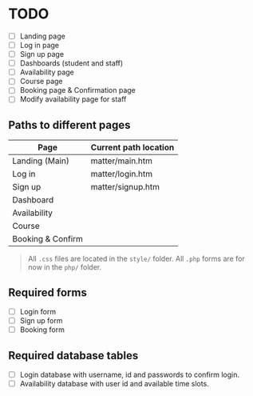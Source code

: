 # TODO

* [ ] Landing page
* [ ] Log in page
* [ ] Sign up page
* [ ] Dashboards (student and staff)
* [ ] Availability page
* [ ] Course page
* [ ] Booking page & Confirmation page
* [ ] Modify availability page for staff

## Paths to different pages

| Page              | Current path location |
| ----------------- | --------------------- |
| Landing (Main)    | matter/main.htm       |
| Log in            | matter/login.htm      |
| Sign up           | matter/signup.htm     |
| Dashboard         |                       |
| Availability      |                       |
| Course            |                       |
| Booking & Confirm |                       |

> All `.css` files are located in the `style/` folder. All `.php` forms are for now in the `php/` folder.

## Required forms
* [ ] Login form
* [ ] Sign up form
* [ ] Booking form

## Required database tables
* [ ] Login database with username, id and passwords to confirm login.
* [ ] Availability database with user id and available time slots.